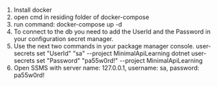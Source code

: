 1. Install docker
2. open cmd in residing folder of docker-compose 
3. run command: docker-compose up -d
4. To connect to the db you need to add the UserId and the Password in your configuration secret manager.
5. Use the next two commands in your package manager console.
user-secrets set "UserId" "sa" --project MinimalApiLearning
dotnet user-secrets set "Password" "pa55w0rd!" --project MinimalApiLearning
6. Open SSMS with server name: 127.0.0.1, username: sa, password: pa55w0rd!

